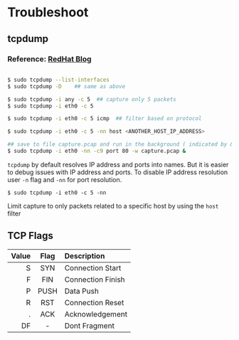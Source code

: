 # Troubleshoot 

## tcpdump

### Reference: [RedHat Blog](https://www.redhat.com/en/blog/introduction-using-tcpdump-linux-command-line)

```bash

$ sudo tcpdump --list-interfaces
$ sudo tcpdump -D    ## same as above

$ sudo tcpdump -i any -c 5  ## capture only 5 packets
$ sudo tcpdump -i eth0 -c 5

$ sudo tcpdump -i eth0 -c 5 icmp  ## filter based on protocol

$ sudo tcpdump -i eth0 -c 5 -nn host <ANOTHER_HOST_IP_ADDRESS>

## save to file capture.pcap and run in the background ( indicated by & )
$ sudo tcpdump -i eth0 -nn -c9 port 80 -w capture.pcap &

```

`tcpdump` by default resolves IP address and ports into names. But it is easier to debug issues with IP address and ports.
To disable IP address resolution user `-n` flag and `-nn` for port resolution.

`$ sudo tcpdump -i eth0 -c 5 -nn`


Limit capture to only packets related to a specific host by using the `host` filter

## TCP Flags

| Value  | Flag | Description        |
|-------:|:----:|:-------------------|
| S      |  SYN | Connection Start   |
| F      |  FIN | Connection Finish  |
| P      |  PUSH| Data Push          |
| R      |  RST | Connection Reset   |
| .      |  ACK | Acknowledgement    |
| DF     |  -   | Dont Fragment      |

